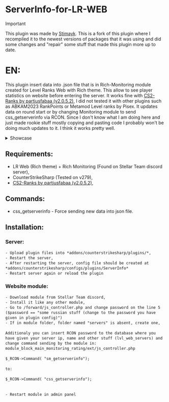 # ServerInfo-for-LR-WEB
> [!IMPORTANT]
> This plugin was made by [Stimayk](https://github.com/Stimayk/ServerInfo-for-LR-WEB). This is a fork of this plugin where I recompiled it to the newest versions of packages that it was using and did some changes and "repair" some stuff that made this plugin more up to date.
# EN:
This plugin insert data into .json file that is in Rich-Monitoring module created for Level Ranks Web with Rich theme. This allow to see player statistics on website before entering the server. It works fine with [CS2-Ranks by partiusfabaa (v2.0.5.2)](https://github.com/partiusfabaa/cs2-ranks), I did not tested it with other plugins such as ABKAM2023 RankPoints or Metamod Level ranks by Pisex. It updates data on round start or by changing Monitoring module to send css_getserverinfo via RCON. 
Since I don't know what I am doing here and just made rookie stuff mostly copying and pasting code I probably won't be doing much updates to it. I think it works pretty well.

<details> 
  <summary>Showcase</summary>
  <img src="preview.png">
</details>

## Requirements:
- LR Web (Rich theme) + Rich Monitoring (Found on Stellar Team discord server),
- CounterStrikeSharp (Tested on v279),
- [CS2-Ranks by partiusfabaa (v2.0.5.2)](https://github.com/partiusfabaa/cs2-ranks),

## Commands:
- css_getserverinfo - Force sending new data into json file.

## Installation:
### Server:
    - Upload plugin files into *addons/counterstrikesharp/plugins/*,
    - Restart the server,
    - After restarting the server, config file should be created at *addons/counterstrikesharp/configs/plugins/ServerInfo*
    - Restart server again or reload the plugin

### Website module:
    - Download module from Stellar Team discord,
    - Install it like any other module,
    - Go to /forward/js_controller.php and change password on the line 5 ($password == "some russian stuff (change to the password you have given in plugin config)")
    - If in module folder, folder named "servers" is absent, create one,

    Additionaly you can insert RCON password to the database where you have given your server ip, name and other stuff (lvl_web_servers) and change command sending by the module in: module_block_main_monitoring_rating/ext/js_controller.php

    $_RCON->Command( "sm_getserverinfo");

    to:

    $_RCON->Command( "css_getserverinfo");


    - Restart module in admin panel

